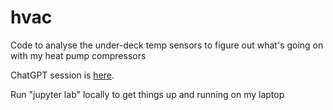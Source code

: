 # hvac
Code to analyse the under-deck temp sensors to figure out what's going on with my heat pump compressors

ChatGPT session is [here](https://chatgpt.com/share/e/b86b9b3b-58fb-46aa-b6ed-37b71c9adcaf).

Run "jupyter lab" locally to get things up and running on my laptop
